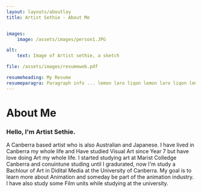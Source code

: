 ```yaml
---
layout: layouts/aboutlay
title: Artist Sethie - About Me


images:
    image: /assets/images/person1.JPG

alt:
    text: Image of Artist sethie, a sketch

file: /assets/images/resumeweb.pdf

resumeheading: My Resume
resumeparagra: Paragraph info ... lemon laro liqon lemon laro liqon lemon laro liqon lemon laro liqon lemon laro liqon
---
```

# About Me  

### Hello, I'm Artist Sethie.  
A Canberra based artist who is also Australian and Japanese. I have lived in Canberra my whole life and Have studied Visual Art since Year 7 but have love doing Art my whole life. I started studying art at Marist Colledge Canberra and conuintune studing until I gradurated, now I'm study a Bachlour of Art in Didital Media at the University of Canberra. My goal is to learn more about Animation and someday be part of the animation industry. I have also study some Film units while studying at the university.  


